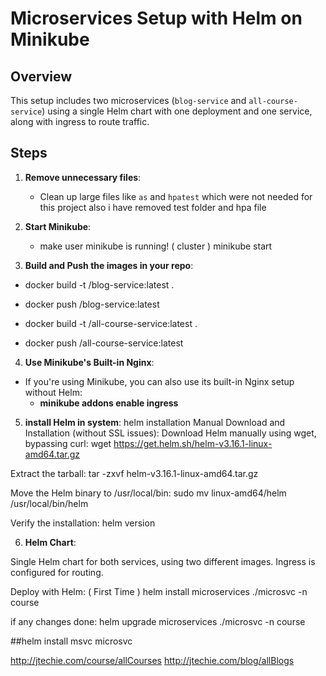 # Microservices Setup with Helm on Minikube

## Overview
This setup includes two microservices (`blog-service` and `all-course-service`) using a single Helm chart with one deployment and one service, along with ingress to route traffic.

## Steps

1. **Remove unnecessary files**:
   - Clean up large files like `as` and `hpatest` which were not needed for this project also i have removed test folder and hpa file

2. **Start Minikube**:
   - make user minikube is running! ( cluster )
   minikube start

3. **Build and Push the images in your repo**:
- docker build -t <your-dockerhub-username>/blog-service:latest .
- docker push <your-dockerhub-username>/blog-service:latest

- docker build -t <your-dockerhub-username>/all-course-service:latest .
-  docker push <your-dockerhub-username>/all-course-service:latest

4. **Use Minikube's Built-in Nginx**:
- If you're using Minikube, you can also use its built-in Nginx setup without Helm:
   - **minikube addons enable ingress**

5. **install Helm in system**:
helm installation 
Manual Download and Installation (without SSL issues):
Download Helm manually using wget, bypassing curl: 
wget https://get.helm.sh/helm-v3.16.1-linux-amd64.tar.gz

Extract the tarball:
tar -zxvf helm-v3.16.1-linux-amd64.tar.gz

Move the Helm binary to /usr/local/bin: 
sudo mv linux-amd64/helm /usr/local/bin/helm

Verify the installation: 
helm version


6. **Helm Chart**:

Single Helm chart for both services, using two different images.
Ingress is configured for routing.

Deploy with Helm: ( First Time )
helm install microservices ./microsvc -n course

if any changes done:
helm upgrade microservices ./microsvc -n course



##helm install msvc microsvc


http://jtechie.com/course/allCourses
http://jtechie.com/blog/allBlogs